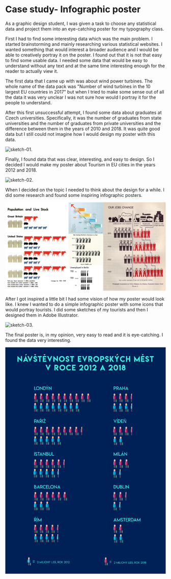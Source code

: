 # Case study- Infographic poster

As a graphic design student, I was given a task to choose any statistical data and project them into an eye-catching poster for my typography class. 

First I had to find some interesting data which was the main problem. I started brainstorming and mainly researching various statistical websites. I wanted something that would interest a broader audience and I would be able to creatively portray it on the poster. I found out that it is not that easy to find some usable data. I needed some data that would be easy to understand without any text and at the same time interesting enough for the reader to actually view it. 

The first data that I came up with was about wind power turbines. The whole name of the data pack was "Number of wind turbines in the 10 largest EU countries in 2017" but when I tried to make some sense out of all the data it was very unclear I was not sure how would I portray it for the people to understand. 

After this first unsuccessful attempt, I found some data about graduates at Czech universities. Specifically, it was the number of graduates from state universities and the number of graduates from private universities and the difference between them in the years of 2010 and 2018. It was quite good data but I still could not imagine how I would design my poster with this data.

![sketch-01.](sketch-01.png)

Finally, I found data that was clear, interesting, and easy to design. So I decided I would make my poster about Tourism in EU cities in the years 2012 and 2018.

![sketch-02.](sketch-02.png)

When I decided on the topic I needed to think about the design for a while. I did some research and found some inspiring infographic posters. 

![inspiration-01.](inspiration-01.png)

After I got inspired a little bit I had some vision of how my poster would look like. I knew I wanted to do a simple infographic poster with some icons that would portray tourists. I did some sketches of my tourists and then I designed them in Adobe Illustrator. 

![sketch-03.](sketch-03.png)

The final poster is, in my opinion, very easy to read and it is eye-catching. I found the data very interesting.

![Final-poster.](Final-poster.png)

